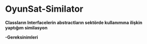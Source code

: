 # OyunSat-Similator
**Classların Interfacelerin abstractların sektörde kullanımına ilişkin yaptığım similasyon**

**-Gereksinimleri**


<!--stackedit_data:
eyJoaXN0b3J5IjpbMjE1Mjk4MDgzXX0=
-->
